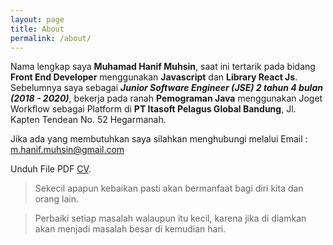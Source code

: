 ```yaml
---
layout: page
title: About
permalink: /about/
---
```


Nama lengkap saya **Muhamad Hanif Muhsin**, saat ini tertarik pada bidang **Front End Developer** menggunakan **Javascript** dan **Library React Js**. Sebelumnya saya sebagai ***Junior Software Engineer (JSE) 2 tahun 4 bulan (2018 - 2020)***, bekerja pada ranah **Pemograman Java** menggunakan Joget Workflow sebagai Platform di **PT Itasoft Pelagus Global Bandung**, Jl. Kapten Tendean No. 52 Hegarmanah.

Jika ada yang membutuhkan saya silahkan menghubungi melalui Email : <m.hanif.muhsin@gmail.com>

Unduh File PDF [CV](https://drive.google.com/file/d/164Ui_Qy0zIHBGBLwYlmteRj6Q4KyctjK/view?usp=sharing).

>Sekecil apapun kebaikan pasti akan bermanfaat bagi diri kita dan orang lain.

>Perbaiki setiap masalah walaupun itu kecil, karena jika di diamkan akan menjadi masalah besar di kemudian hari.